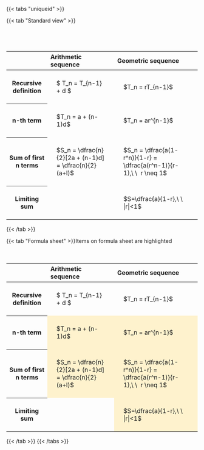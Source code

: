 ---
---

{{< tabs "uniqueid" >}}

{{< tab "Standard view" >}}

#  
<br>
<style type="text/css">
#T_680dc th.col_heading {
  text-align: left;
  font-size: 1em;
}
#T_680dc td {
  text-align: left;
  font-size: 1em;
  padding: 1.5em;
}
#T_680dc_row0_col0, #T_680dc_row0_col1, #T_680dc_row1_col0, #T_680dc_row1_col1, #T_680dc_row2_col0, #T_680dc_row2_col1, #T_680dc_row3_col0, #T_680dc_row3_col1 {
  white-space: pre-wrap;
}
</style>
<table id="T_680dc">
  <thead>
    <tr>
      <th class="blank level0" >&nbsp;</th>
      <th id="T_680dc_level0_col0" class="col_heading level0 col0" >Arithmetic sequence</th>
      <th id="T_680dc_level0_col1" class="col_heading level0 col1" >Geometric sequence</th>
    </tr>
  </thead>
  <tbody>
    <tr>
      <th id="T_680dc_level0_row0" class="row_heading level0 row0" >Recursive definition</th>
      <td id="T_680dc_row0_col0" class="data row0 col0" >$ T_n = T_{n-1} + d $</td>
      <td id="T_680dc_row0_col1" class="data row0 col1" >$T_n = rT_{n-1}$</td>
    </tr>
    <tr>
      <th id="T_680dc_level0_row1" class="row_heading level0 row1" >n-th term</th>
      <td id="T_680dc_row1_col0" class="data row1 col0" >$T_n = a + (n-1)d$</td>
      <td id="T_680dc_row1_col1" class="data row1 col1" >$T_n = ar^{n-1}$</td>
    </tr>
    <tr>
      <th id="T_680dc_level0_row2" class="row_heading level0 row2" >Sum of first n terms</th>
      <td id="T_680dc_row2_col0" class="data row2 col0" >$S_n = \dfrac{n}{2}[2a + (n-1)d] = \dfrac{n}{2}(a+l)$</td>
      <td id="T_680dc_row2_col1" class="data row2 col1" >$S_n = \dfrac{a(1-r^n)}{1-r} = \dfrac{a(r^n-1)}{r-1},\ \  r \neq 1$</td>
    </tr>
    <tr>
      <th id="T_680dc_level0_row3" class="row_heading level0 row3" >Limiting sum</th>
      <td id="T_680dc_row3_col0" class="data row3 col0" ></td>
      <td id="T_680dc_row3_col1" class="data row3 col1" >$S=\dfrac{a}{1-r},\ \ |r|<1$</td>
    </tr>
  </tbody>
</table>
{{< /tab >}}

{{< tab "Formula sheet" >}}Items on formula sheet are highlighted
<br><br><br>
<style type="text/css">
#T_d78d4 th.col_heading {
  text-align: left;
  font-size: 1em;
}
#T_d78d4 td {
  text-align: left;
  font-size: 1em;
  padding: 1.5em;
}
#T_d78d4_row0_col0, #T_d78d4_row0_col1, #T_d78d4_row3_col0 {
  white-space: pre-wrap;
}
#T_d78d4_row1_col0, #T_d78d4_row1_col1, #T_d78d4_row2_col0, #T_d78d4_row2_col1, #T_d78d4_row3_col1 {
  background-color: rgba(255,194,10, 0.2);
  white-space: pre-wrap;
}
</style>
<table id="T_d78d4">
  <thead>
    <tr>
      <th class="blank level0" >&nbsp;</th>
      <th id="T_d78d4_level0_col0" class="col_heading level0 col0" >Arithmetic sequence</th>
      <th id="T_d78d4_level0_col1" class="col_heading level0 col1" >Geometric sequence</th>
    </tr>
  </thead>
  <tbody>
    <tr>
      <th id="T_d78d4_level0_row0" class="row_heading level0 row0" >Recursive definition</th>
      <td id="T_d78d4_row0_col0" class="data row0 col0" >$ T_n = T_{n-1} + d $</td>
      <td id="T_d78d4_row0_col1" class="data row0 col1" >$T_n = rT_{n-1}$</td>
    </tr>
    <tr>
      <th id="T_d78d4_level0_row1" class="row_heading level0 row1" >n-th term</th>
      <td id="T_d78d4_row1_col0" class="data row1 col0" >$T_n = a + (n-1)d$</td>
      <td id="T_d78d4_row1_col1" class="data row1 col1" >$T_n = ar^{n-1}$</td>
    </tr>
    <tr>
      <th id="T_d78d4_level0_row2" class="row_heading level0 row2" >Sum of first n terms</th>
      <td id="T_d78d4_row2_col0" class="data row2 col0" >$S_n = \dfrac{n}{2}[2a + (n-1)d] = \dfrac{n}{2}(a+l)$</td>
      <td id="T_d78d4_row2_col1" class="data row2 col1" >$S_n = \dfrac{a(1-r^n)}{1-r} = \dfrac{a(r^n-1)}{r-1},\ \  r \neq 1$</td>
    </tr>
    <tr>
      <th id="T_d78d4_level0_row3" class="row_heading level0 row3" >Limiting sum</th>
      <td id="T_d78d4_row3_col0" class="data row3 col0" ></td>
      <td id="T_d78d4_row3_col1" class="data row3 col1" >$S=\dfrac{a}{1-r},\ \ |r|<1$</td>
    </tr>
  </tbody>
</table>
{{< /tab >}}
{{< /tabs >}}